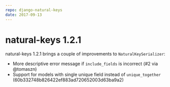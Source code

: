 ```yaml
---
repo: django-natural-keys
date: 2017-09-13
---
```


# natural-keys 1.2.1

natural-keys 1.2.1 brings a couple of improvements to `NaturalKeySerializer`:

 * More descriptive error message if `include_fields` is incorrect (#2 via @tomaszn)
 * Support for models with single unique field instead of `unique_together` (60b332748b826422ef883ad720652003d63ba9a2)
